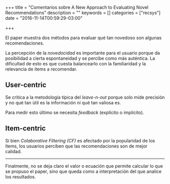 +++
title = "Comentarios sobre A New Approach to Evaluating Novel Recommendations"
description = ""
keywords = []
categories = ["recsys"]
date = "2016-11-14T00:59:29-03:00"

+++

El paper muestra dos métodos para evaluar qué tan novedoso son algunas recomendaciones.

La percepción de la _novedocidad_ es importante para el usuario porque da posibilidad a cierta espontaneidad y se percibe como más auténtica. La dificultad de esto es que cuesta balancearlo con la familiaridad y la relevancia de ítems a recomendar.

## User-centric

Se critica a la metodología típica del _leave-n-out_ porque solo mide precisión y no qué tan útil es la información ni qué tan valiosa es.

Para medir esto último se necesita _feedback_ (explícito o implícito).

## Item-centric

Si bien _Colaborative Filtering (CF)_ es afectado por la popularidad de los ítems, los usuarios perciben que las recomendaciones son de mejor calidad.

---

Finalmente, no se deja claro el valor o ecuación que permite calcular lo que se propuso el paper, sino que queda como a interpretación del que analice los resultados.
